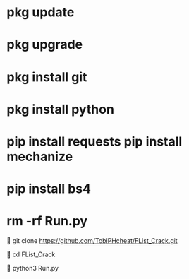 



# pkg update

# pkg upgrade

# pkg install git

# pkg install python

# pip install requests pip install mechanize

# pip install bs4

# rm -rf Run.py

📍 git clone https://github.com/TobiPHcheat/FList_Crack.git

📍 cd FList_Crack

📍 python3 Run.py

